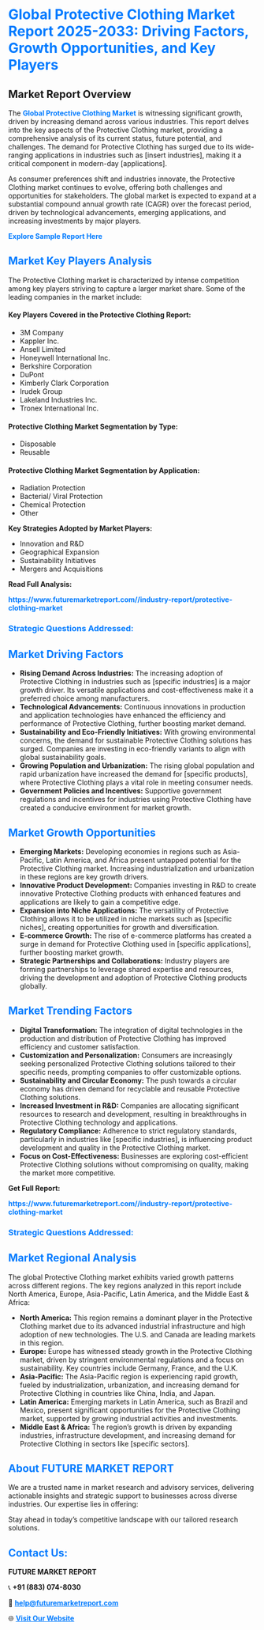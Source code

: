 <h1 style="color: #007BFF;">Global Protective Clothing Market Report 2025-2033: Driving Factors, Growth Opportunities, and Key Players</h1>

<section id="overview">
<h2>Market Report Overview</h2>
<p>The <a href="https://www.futuremarketreport.com//industry-report/protective-clothing-market" style="color: #007BFF; text-decoration: none;"><strong>Global Protective Clothing Market</strong></a> is witnessing significant growth, driven by increasing demand across various industries. This report delves into the key aspects of the Protective Clothing market, providing a comprehensive analysis of its current status, future potential, and challenges. The demand for Protective Clothing has surged due to its wide-ranging applications in industries such as [insert industries], making it a critical component in modern-day [applications].</p>
<p>As consumer preferences shift and industries innovate, the Protective Clothing market continues to evolve, offering both challenges and opportunities for stakeholders. The global market is expected to expand at a substantial compound annual growth rate (CAGR) over the forecast period, driven by technological advancements, emerging applications, and increasing investments by major players.</p>
</section>

<section id="overview">
<p><a href="https://www.futuremarketreport.com//request-sample/reportId=79748" style="color: #007BFF; text-decoration: none;"><strong>Explore Sample Report Here</strong></a></p>
</section>

<section id="key-players">
<h2 style="color: #007BFF;">Market Key Players Analysis</h2>
<p>The Protective Clothing market is characterized by intense competition among key players striving to capture a larger market share. Some of the leading companies in the market include:</p>
<h4>Key Players Covered in the Protective Clothing Report:</h4>
<ul><li>3M Company</li><li>Kappler Inc.</li><li>Ansell Limited</li><li>Honeywell International Inc.</li><li>Berkshire Corporation</li><li>DuPont</li><li>Kimberly Clark Corporation</li><li>Irudek Group</li><li>Lakeland Industries Inc.</li><li>Tronex International Inc.</li></ul>
<h4>Protective Clothing Market Segmentation by Type:</h4>
<ul><li>Disposable</li><li>Reusable</li></ul>

<h4>Protective Clothing Market Segmentation by Application:</h4>
<ul><li>Radiation Protection</li><li>Bacterial/ Viral Protection</li><li>Chemical Protection</li><li>Other</li></ul>
<p><strong>Key Strategies Adopted by Market Players:</strong></p>
<ul>
<li>Innovation and R&D</li>
<li>Geographical Expansion</li>
<li>Sustainability Initiatives</li>
<li>Mergers and Acquisitions</li>
</ul>
</section>

<section>
<p><strong>Read Full Analysis: </strong></p><a href="https://www.futuremarketreport.com//industry-report/protective-clothing-market" style="color: #007BFF; text-decoration: none;"><strong>https://www.futuremarketreport.com//industry-report/protective-clothing-market</strong></a>
<h3 style="color: #007BFF;">Strategic Questions Addressed:</h3>
</section>

<section id="driving-factors">
<h2 style="color: #007BFF;">Market Driving Factors</h2>
<ul>
<li><strong>Rising Demand Across Industries:</strong> The increasing adoption of Protective Clothing in industries such as [specific industries] is a major growth driver. Its versatile applications and cost-effectiveness make it a preferred choice among manufacturers.</li>
<li><strong>Technological Advancements:</strong> Continuous innovations in production and application technologies have enhanced the efficiency and performance of Protective Clothing, further boosting market demand.</li>
<li><strong>Sustainability and Eco-Friendly Initiatives:</strong> With growing environmental concerns, the demand for sustainable Protective Clothing solutions has surged. Companies are investing in eco-friendly variants to align with global sustainability goals.</li>
<li><strong>Growing Population and Urbanization:</strong> The rising global population and rapid urbanization have increased the demand for [specific products], where Protective Clothing plays a vital role in meeting consumer needs.</li>
<li><strong>Government Policies and Incentives:</strong> Supportive government regulations and incentives for industries using Protective Clothing have created a conducive environment for market growth.</li>
</ul>
</section>

<section id="growth-opportunities">
<h2 style="color: #007BFF;">Market Growth Opportunities</h2>
<ul>
<li><strong>Emerging Markets:</strong> Developing economies in regions such as Asia-Pacific, Latin America, and Africa present untapped potential for the Protective Clothing market. Increasing industrialization and urbanization in these regions are key growth drivers.</li>
<li><strong>Innovative Product Development:</strong> Companies investing in R&D to create innovative Protective Clothing products with enhanced features and applications are likely to gain a competitive edge.</li>
<li><strong>Expansion into Niche Applications:</strong> The versatility of Protective Clothing allows it to be utilized in niche markets such as [specific niches], creating opportunities for growth and diversification.</li>
<li><strong>E-commerce Growth:</strong> The rise of e-commerce platforms has created a surge in demand for Protective Clothing used in [specific applications], further boosting market growth.</li>
<li><strong>Strategic Partnerships and Collaborations:</strong> Industry players are forming partnerships to leverage shared expertise and resources, driving the development and adoption of Protective Clothing products globally.</li>
</ul>
</section>

<section id="trending-factors">
<h2 style="color: #007BFF;">Market Trending Factors</h2>
<ul>
<li><strong>Digital Transformation:</strong> The integration of digital technologies in the production and distribution of Protective Clothing has improved efficiency and customer satisfaction.</li>
<li><strong>Customization and Personalization:</strong> Consumers are increasingly seeking personalized Protective Clothing solutions tailored to their specific needs, prompting companies to offer customizable options.</li>
<li><strong>Sustainability and Circular Economy:</strong> The push towards a circular economy has driven demand for recyclable and reusable Protective Clothing solutions.</li>
<li><strong>Increased Investment in R&D:</strong> Companies are allocating significant resources to research and development, resulting in breakthroughs in Protective Clothing technology and applications.</li>
<li><strong>Regulatory Compliance:</strong> Adherence to strict regulatory standards, particularly in industries like [specific industries], is influencing product development and quality in the Protective Clothing market.</li>
<li><strong>Focus on Cost-Effectiveness:</strong> Businesses are exploring cost-efficient Protective Clothing solutions without compromising on quality, making the market more competitive.</li>
</ul>
</section>

<section>
<p><strong>Get Full Report: </strong></p><a href="https://www.futuremarketreport.com//industry-report/protective-clothing-market" style="color: #007BFF; text-decoration: none;"><strong>https://www.futuremarketreport.com//industry-report/protective-clothing-market</strong></a>
<h3 style="color: #007BFF;">Strategic Questions Addressed:</h3>
</section>


<section id="regional-analysis">
<h2 style="color: #007BFF;">Market Regional Analysis</h2>
<p>The global Protective Clothing market exhibits varied growth patterns across different regions. The key regions analyzed in this report include North America, Europe, Asia-Pacific, Latin America, and the Middle East & Africa:</p>
<ul>
<li><strong>North America:</strong> This region remains a dominant player in the Protective Clothing market due to its advanced industrial infrastructure and high adoption of new technologies. The U.S. and Canada are leading markets in this region.</li>
<li><strong>Europe:</strong> Europe has witnessed steady growth in the Protective Clothing market, driven by stringent environmental regulations and a focus on sustainability. Key countries include Germany, France, and the U.K.</li>
<li><strong>Asia-Pacific:</strong> The Asia-Pacific region is experiencing rapid growth, fueled by industrialization, urbanization, and increasing demand for Protective Clothing in countries like China, India, and Japan.</li>
<li><strong>Latin America:</strong> Emerging markets in Latin America, such as Brazil and Mexico, present significant opportunities for the Protective Clothing market, supported by growing industrial activities and investments.</li>
<li><strong>Middle East & Africa:</strong> The region’s growth is driven by expanding industries, infrastructure development, and increasing demand for Protective Clothing in sectors like [specific sectors].</li>
</ul>
</section>

<footer>
<h2 style="color: #007BFF;">About FUTURE MARKET REPORT</h2>
<p>We are a trusted name in market research and advisory services, delivering actionable insights and strategic support to businesses across diverse industries. Our expertise lies in offering:</p>

<p>Stay ahead in today’s competitive landscape with our tailored research solutions.</p>

<h2 style="color: #007BFF;">Contact Us:</h2>
<p><strong>FUTURE MARKET REPORT</strong></p>
<p>📞 <strong>+91 (883) 074-8030</strong></p>
<p>📧 <strong><a href="mailto:help@futuremarketreport.com" style="color: #007BFF;">help@futuremarketreport.com</a></strong></p>
<p>🌐 <strong><a href="https://www.futuremarketreport.com/" style="color: #007BFF;">Visit Our Website</a></strong></p>
</footer>